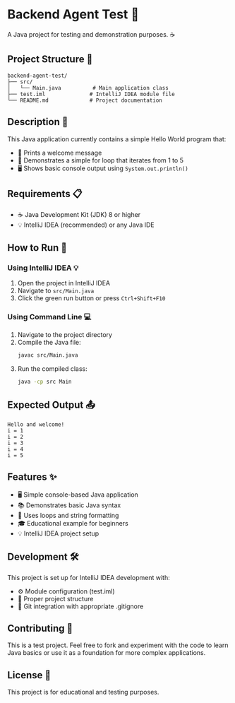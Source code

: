 # Backend Agent Test 🧪

A Java project for testing and demonstration purposes. ☕

## Project Structure 📁

```
backend-agent-test/
├── src/
│   └── Main.java          # Main application class
├── test.iml              # IntelliJ IDEA module file
└── README.md             # Project documentation
```

## Description 📝

This Java application currently contains a simple Hello World program that:
- 👋 Prints a welcome message
- 🔄 Demonstrates a simple for loop that iterates from 1 to 5
- 🖥️ Shows basic console output using `System.out.println()`

## Requirements 📋

- ☕ Java Development Kit (JDK) 8 or higher
- 💡 IntelliJ IDEA (recommended) or any Java IDE

## How to Run 🚀

### Using IntelliJ IDEA 💡
1. Open the project in IntelliJ IDEA
2. Navigate to `src/Main.java`
3. Click the green run button or press `Ctrl+Shift+F10`

### Using Command Line 💻
1. Navigate to the project directory
2. Compile the Java file:
   ```bash
   javac src/Main.java
   ```
3. Run the compiled class:
   ```bash
   java -cp src Main
   ```

## Expected Output 📤

```
Hello and welcome!
i = 1
i = 2
i = 3
i = 4
i = 5
```

## Features ✨

- 🖥️ Simple console-based Java application
- 📚 Demonstrates basic Java syntax
- 🔄 Uses loops and string formatting
- 🎓 Educational example for beginners
- 💡 IntelliJ IDEA project setup

## Development 🛠️

This project is set up for IntelliJ IDEA development with:
- ⚙️ Module configuration (test.iml)
- 📁 Proper project structure
- 🔗 Git integration with appropriate .gitignore

## Contributing 🤝

This is a test project. Feel free to fork and experiment with the code to learn Java basics or use it as a foundation for more complex applications.

## License 📄

This project is for educational and testing purposes.
